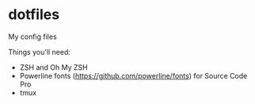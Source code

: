 # dotfiles
My config files

Things you'll need:

- ZSH and Oh My ZSH
- Powerline fonts (https://github.com/powerline/fonts) for Source Code Pro
- tmux
